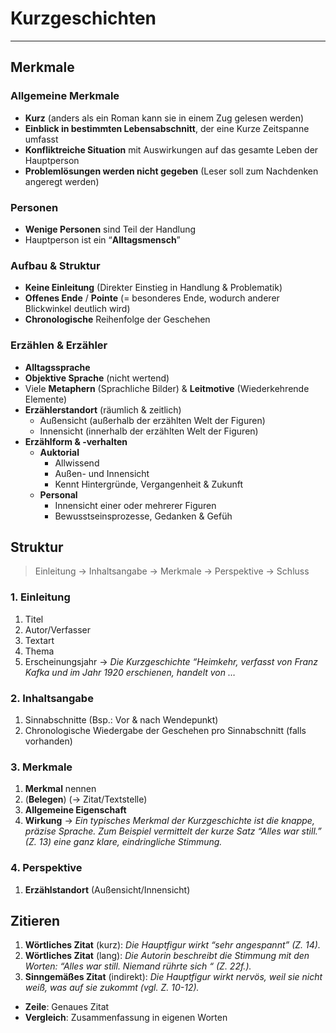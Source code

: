 # Kurzgeschichten
___
## Merkmale
### Allgemeine Merkmale
- **Kurz** (anders als ein Roman kann sie in einem Zug gelesen werden)
-  **Einblick in bestimmten Lebensabschnitt**, der eine Kurze Zeitspanne umfasst
- **Konfliktreiche Situation** mit Auswirkungen auf das gesamte Leben der Hauptperson
- **Problemlösungen werden nicht gegeben** (Leser soll zum Nachdenken angeregt werden)
### Personen
- **Wenige Personen** sind Teil der Handlung
- Hauptperson ist ein “**Alltagsmensch**”
### Aufbau & Struktur
- **Keine Einleitung** (Direkter Einstieg in Handlung & Problematik)
- **Offenes Ende** / **Pointe** (= besonderes Ende, wodurch anderer Blickwinkel deutlich wird)
- **Chronologische** Reihenfolge der Geschehen
### Erzählen & Erzähler
- **Alltagssprache**
- **Objektive Sprache** (nicht wertend)
- Viele **Metaphern** (Sprachliche Bilder) & **Leitmotive** (Wiederkehrende Elemente)
- **Erzählerstandort** (räumlich & zeitlich)
	- Außensicht (außerhalb der erzählten Welt der Figuren)
	- Innensicht (innerhalb der erzählten Welt der Figuren)
- **Erzählform & -verhalten**
	- **Auktorial**
		- Allwissend
		- Außen- und Innensicht
		- Kennt Hintergründe, Vergangenheit & Zukunft
	- **Personal**
		- Innensicht einer oder mehrerer Figuren
		- Bewusstseinsprozesse, Gedanken & Gefüh



## Struktur
> Einleitung → Inhaltsangabe → Merkmale → Perspektive → Schluss

### 1. **Einleitung**
1. Titel
2. Autor/Verfasser
3. Textart
4. Thema
5. Erscheinungsjahr
→ *Die Kurzgeschichte “Heimkehr, verfasst von Franz Kafka und im Jahr 1920 erschienen, handelt von …*
### 2. **Inhaltsangabe**
1. Sinnabschnitte (Bsp.: Vor & nach Wendepunkt)
2. Chronologische Wiedergabe der Geschehen pro Sinnabschnitt (falls vorhanden)
### 3. **Merkmale**
1. **Merkmal** nennen
2. (**Belegen**) (→ Zitat/Textstelle)
3. **Allgemeine Eigenschaft**
4. **Wirkung**
→ *Ein typisches Merkmal der Kurzgeschichte ist die knappe, präzise Sprache. Zum Beispiel vermittelt der kurze Satz “Alles war still.” (Z. 13) eine ganz klare, eindringliche Stimmung.*
### 4.  Perspektive
1. **Erzählstandort** (Außensicht/Innensicht)
## Zitieren
1. **Wörtliches Zitat** (kurz): *Die Hauptfigur wirkt “sehr angespannt” (Z. 14).*
2. **Wörtliches Zitat** (lang): *Die Autorin beschreibt die Stimmung mit den Worten: “Alles war still. Niemand rührte sich “ (Z. 22f.).*
3. **Sinngemäßes Zitat** (indirekt): *Die Hauptfigur wirkt nervös, weil sie nicht weiß, was auf sie zukommt (vgl. Z. 10-12).*

- **Zeile**: Genaues Zitat
- **Vergleich**: Zusammenfassung in eigenen Worten